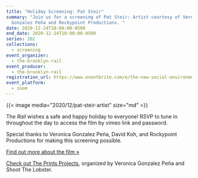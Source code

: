 ```yaml
---
title: "Holiday Screening: Pat Steir"
summary: "Join us for a screening of Pat Steir: Artist courtesy of Veronica
  Gonzalez Peña and Rockypoint Productions. "
date: 2020-12-24T10:00:00-0500
end_date: 2020-12-24T18:00:00-0500
series: 202
collections:
  - screening
event_organizer:
  - the-brooklyn-rail
event_producer:
  - the-brooklyn-rail
registration_url: https://www.eventbrite.com/e/the-new-social-environment-202-screening-of-pat-steir-artist-tickets-132868123133
event_platform:
  - zoom
---
```

{{< image media="2020/12/pat-steir-artist" size="md" >}}

The *Rail* wishes a safe and happy holiday to everyone! RSVP to tune in throughout the day to access the film by vimeo link and password. 

Special thanks to Veronica Gonzalez Peña, David Koh, and Rockypoint Productions for making this screening possible.

[Find out more about the film »](https://patsteirthemovie.com/)

[Check out  The Prints Projects](<>), organized by Veronica Gonzalez Peña and Shoot The Lobster.